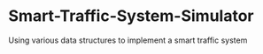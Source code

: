 # Smart-Traffic-System-Simulator

Using various data structures to implement a smart traffic system
